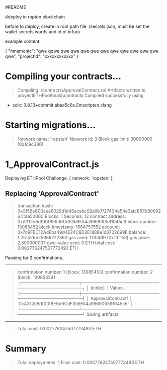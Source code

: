 
#README


#deploy in ropten blockchain

before to deploy, create in root path file ./secrets.json, must be set the wallet secrets words and id of infura

example content:

{
    "mnemonic": "qwe qqwe qwe qwe qwe qwe qwe qwe qwe qwe qwe qwe qwe",
    "projectId": "xxxxxxxxxxxx"
}

Compiling your contracts...
===========================
> Compiling .\contracts\ApprovalContract.sol
> Artifacts written to proyectETHPool\build\contracts
> Compiled successfully using:
   - solc: 0.8.13+commit.abaa5c0e.Emscripten.clang


Starting migrations...
======================
> Network name:    'ropsten'
> Network id:      3
> Block gas limit: 30000000 (0x1c9c380)


1_ApprovalContract.js
=====================
Deploying ETHPool Challenge.
{ network: 'ropsten' }

   Replacing 'ApprovalContract'
   ----------------------------
   > transaction hash:    0x0156e600aea6029d1d46ecebc02a6b7f27404e54e3afc887b80992641de50060
   > Blocks: 1            Seconds: 13
   > contract address:    0xA312e6df00f8E6d6CdF3b9FA4a996900591045c6
   > block number:        13085452
   > block timestamp:     1664757552
   > account:             0x7d9FEC12AdEba49d4E24C8D2E1888e1d3722699E
   > balance:             1.251526525989722363
   > gas used:            1110499 (0x10f1e3)
   > gas price:           2.500000007 gwei
   > value sent:          0 ETH
   > total cost:          0.002776247507773493 ETH

   Pausing for 2 confirmations...

   -------------------------------
   > confirmation number: 1 (block: 13085453)
   > confirmation number: 2 (block: 13085454)
┌───────────────────┬──────────────────────────────────────────────┐
│      (index)      │                    Values                    │
├───────────────────┼──────────────────────────────────────────────┤
│ ApprovalContract1 │ '0xA312e6df00f8E6d6CdF3b9FA4a996900591045c6' │
└───────────────────┴──────────────────────────────────────────────┘
   > Saving artifacts
   -------------------------------------     
   > Total cost:     0.002776247507773493 ETH

Summary
=======
> Total deployments:   1
> Final cost:          0.002776247507773493 ETH



